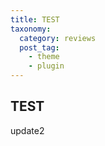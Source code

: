 ```yaml
---
title: TEST
taxonomy:
  category: reviews
  post_tag:
    - theme
    - plugin
---
```


## TEST

update2